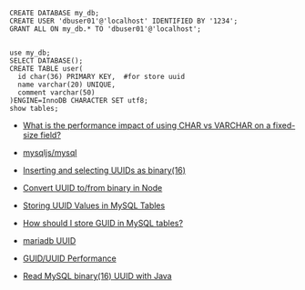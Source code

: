 
```mysql
CREATE DATABASE my_db;
CREATE USER 'dbuser01'@'localhost' IDENTIFIED BY '1234';
GRANT ALL ON my_db.* TO 'dbuser01'@'localhost';


use my_db;
SELECT DATABASE();
CREATE TABLE user(
  id char(36) PRIMARY KEY,  #for store uuid
  name varchar(20) UNIQUE,
  comment varchar(50)
)ENGINE=InnoDB CHARACTER SET utf8;
show tables;

```

- [What is the performance impact of using CHAR vs VARCHAR on a fixed-size field?](https://dba.stackexchange.com/questions/2640/what-is-the-performance-impact-of-using-char-vs-varchar-on-a-fixed-size-field)

- [mysqljs/mysql](https://github.com/mysqljs/mysql)

- [Inserting and selecting UUIDs as binary(16)](https://stackoverflow.com/questions/28251144/inserting-and-selecting-uuids-as-binary16)
- [Convert UUID to/from binary in Node](https://stackoverflow.com/questions/25753505/convert-uuid-to-from-binary-in-node)
- [Storing UUID Values in MySQL Tables](http://mysqlserverteam.com/storing-uuid-values-in-mysql-tables/)
- [How should I store GUID in MySQL tables?](https://stackoverflow.com/questions/412341/how-should-i-store-guid-in-mysql-tables)
- [mariadb UUID](https://mariadb.com/kb/en/library/uuid/)
- [GUID/UUID Performance](https://mariadb.com/kb/en/library/guiduuid-performance/)
- [Read MySQL binary(16) UUID with Java](https://stackoverflow.com/questions/17726682/read-mysql-binary16-uuid-with-java)







